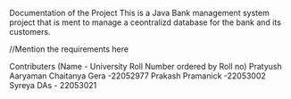 Documentation of the Project
This is a Java Bank management system project that is ment to manage a ceontralizd database for the bank and its customers.




//Mention the requirements here







Contributers (Name - University Roll Number ordered by Roll no)
Pratyush Aaryaman
Chaitanya Gera -22052977
Prakash Pramanick -22053002
Syreya DAs - 22053021
